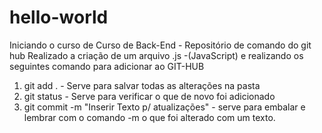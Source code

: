 # hello-world
Iniciando o curso de Curso de Back-End - Repositório de comando do git hub
Realizado a criação de um arquivo .js -(JavaScript) e realizando os seguintes comando para adicionar ao GIT-HUB
1. git add . - Serve para salvar todas as alterações na pasta
2. git status - Serve para verificar o que de novo foi adicionado
3. git commit -m "Inserir Texto p/ atualizações" - serve para embalar e lembrar com o comando -m o que foi alterado com um texto.
